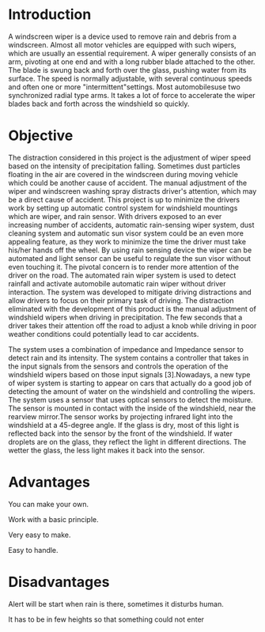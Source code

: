 # Introduction

A windscreen wiper is a device used to remove rain and debris from a windscreen. Almost all motor vehicles are equipped with such wipers, which are usually an essential requirement. A wiper generally consists of an arm, pivoting at one end and with a long rubber blade attached to the other. The blade is swung back and forth over the glass, pushing water from its surface. The speed is normally adjustable, with several continuous speeds and often one or more "intermittent"settings. Most automobilesuse two synchronized radial type arms. It takes a lot of force to accelerate the wiper blades back and forth across the windshield so quickly.


# Objective

The distraction considered in this project is the adjustment of wiper speed based on the intensity of precipitation falling. Sometimes dust particles floating in the air are covered in the windscreen during moving vehicle which could be another cause of accident. The manual adjustment of the wiper and windscreen washing spray distracts driver's attention, which may be a direct cause of accident. This project is up to minimize the drivers work by setting up automatic control system for windshield mountings which are wiper, and rain sensor. With drivers exposed to an ever increasing number of accidents, automatic rain-sensing wiper system, dust cleaning system and automatic sun visor system could be an even more appealing feature, as they work to minimize the time the driver must take his/her hands off the wheel. By using rain sensing device the wiper can be automated and light sensor can be useful to regulate the sun visor without even touching it. The pivotal concern is to render more attention of the driver on the road. The automated rain wiper system is used to detect rainfall and activate automobile automatic rain wiper without driver interaction. The system was developed to mitigate driving distractions and allow drivers to focus on their primary task of driving. The distraction eliminated with the development of this product is the manual adjustment of windshield wipers when driving in precipitation. The few seconds that a driver takes their attention off the road to adjust a knob while driving in poor weather conditions could potentially lead to car accidents. 

The system uses a combination of impedance and Impedance sensor to detect rain and its intensity. The system contains a controller that takes in the input signals from the sensors and controls the operation of the windshield wipers based on those input signals [3].Nowadays, a new type of wiper system is starting to appear on cars that actually do a good job of detecting the amount of water on the windshield and controlling the wipers. The system uses a sensor that uses optical sensors to detect the moisture. The sensor is mounted in contact with the inside of the windshield, near the rearview mirror.The sensor works by projecting infrared light into the windshield at a 45-degree angle. If the glass is dry, most of this light is reflected back into the sensor by the front of the windshield. If water droplets are on the glass, they reflect the light in different directions. The wetter the glass, the less light makes it back into the sensor.

# Advantages

 You can make your own.
 
 Work with a basic principle.
 
 Very easy to make.
 
 Easy to handle.
 
# Disadvantages

Alert will be start when rain is there, sometimes it disturbs human.

It has to be in few heights so that something could not enter
